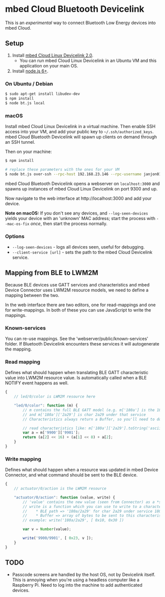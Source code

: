 # mbed Cloud Bluetooth Devicelink

This is an *experimental* way to connect Bluetooth Low Energy devices into mbed Cloud.

## Setup

1. Install [mbed Cloud Linux Devicelink 2.0](https://github.com/janjongboom/mbed-cloud-client-example-restricted/tree/RR1.2.1-EA-fake-fota).
    * You can run mbed Cloud Linux Devicelink in an Ubuntu VM and this application on your main OS.
2. Install [node.js 6+](https://nodejs.org/en/).

### On Ubuntu / Debian

```bash
$ sudo apt-get install libudev-dev
$ npm install
$ node bt.js local
```

### macOS

Install mbed Cloud Linux Devicelink in a virtual machine. Then enable SSH access into your VM, and add your public key to `~/.ssh/authorized_keys`. mbed Cloud Bluetooth Devicelink will spawn up clients on demand through an SSH tunnel.

Then on your machine:

```bash
$ npm install

# replace these parameters with the ones for your VM
$ node bt.js over-ssh --rpc-host 192.168.23.146 --rpc-username janjon01 --rpc-private-key ~/.ssh/id_rsa --rpc-binary /full/path/on/mbedCloudClientExample.elf
```

mbed Cloud Bluetooth Devicelink opens a webserver on `localhost:3000` and spawns up instances of mbed Cloud Linux Devicelink on port 9300 and up.

Now navigate to the web interface at http://localhost:3000 and add your device.

**Note on macOS:** If you don't see any devices, and `--log-seen-devices` yields your device with an 'unknown' MAC address; start the process with `--mac-os-fix` *once*, then start the process normally.

### Options

* `--log-seen-devices` - logs all devices seen, useful for debugging.
* `--client-service [url]` - sets the path to the mbed Cloud Devicelink service.

## Mapping from BLE to LWM2M

Because BLE devices use GATT services and characteristics and mbed Device Connector uses LWM2M resource models, we need to define a mapping between the two.

In the web interface there are two editors, one for read-mappings and one for write-mappings. In both of these you can use JavaScript to write the mappings.

### Known-services

You can re-use mappings. See the 'webserver/public/known-services' folder. If Bluetooth Devicelink encounters these services it will autogenerate the mapping.

### Read mapping

Defines what should happen when translating BLE GATT characteristic value into LWM2M resource value. Is automatically called when a BLE NOTIFY event happens as well.

```js
{
    // led/0/color is LWM2M resource here

    "led/0/color": function (m) {
        // m contains the full BLE GATT model (e.g. m['180a'] is the 180a service)
        // and m['180a']['2a29'] is char 2a29 under that service
        // Characteristics always return a Buffer, so you'll need to do some work to 'un-buffer' it.

        // read characteristics like: m['180a']['2a29'].toString('ascii'))
        var a = m['9900']['9901'];
        return (a[2] << 16) + (a[1] << 8) + a[2];
    }
}
```

### Write mapping

Defines what should happen when a resource was updated in mbed Device Connector, and what command should be sent to the BLE device.

```js
{
    // actuator/0/action is the LWM2M resource

    "actuator/0/action": function (value, write) {
        // 'value' contains the new value (seen from Connector) as a *string*
        // write is a function which you can use to write to a characteristic. it has 2 arguments
        //    * BLE path => '180a/2a29' for char 2a29 under service 180a
        //    * Buffer => array of bytes to be sent to this characteristic
        // example: write('180a/2a29', [ 0x10, 0x30 ])

        var v = Number(value);

        write('9900/9901', [ 0x23, v ]);
    }
}
```

## TODO

* Passcode screens are handled by the host OS, not by Devicelink itself. This is annoying when you're using a headless computer like a Raspberry Pi. Need to log into the machine to add authenticated devices.
